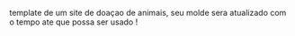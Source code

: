 template de um site de doaçao de animais, seu molde sera atualizado com o tempo ate que possa ser usado !
